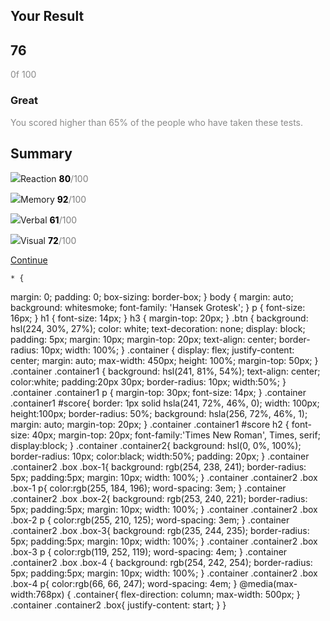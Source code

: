 <!DOCTYPE html>
<html lang="en">
<head>
<meta charset="UTF-8">
<meta name="viewport" content="width=device-width, initial-scale=1.0">
<meta name="author" content="Adetoun Adewale">
<title>Result Checker</title>
<link rel="stylesheet" href="style.css">
<link rel="stylesheet" href="https://fonts.google.com/specimen/Hanken+Grotesk">
</head>

<body>
<section class="container">
<div class="container1">
 <h1>Your Result</h1>
<div id="score">
<h2>76</h2>
<span style="opacity: 0.5;">0f 100</span></div>
<h3>Great</h3>
<p> <span style="opacity: 0.5;">You scored higher than 65% of the people who have taken these tests.</span></p>
</div>
<div class="container2">
 <h1>Summary</h1>
<div class="box">
<div class="box-1">
 <p> <img src="../result checker/img/icon-reaction.svg">Reaction <span style="color:black"><strong>80</strong><span style="opacity: 0.5;">/100</span></span></p>
</div>
<div class="box-2">
 <p> <img src="../result checker/img/icon-memory.svg">Memory <span style="color:black"><strong>92</strong><span style="opacity: 0.5;">/100</span></span></p> 
</div>
<div class="box-3">
 <p> <img src="../result checker/img/icon-verbal.svg">Verbal <span style="color:black"><strong> 61</strong><span style="opacity: 0.5;">/100</span></span></p>
</div>
<div class="box-4">
 <p> <img src="../result checker/img/icon-visual.svg">Visual
 <span style="color:black"><strong>72</strong><span style="opacity: 0.5;">/100</span></span></p>
</div>
 <a href="#" class="btn">Continue</a>
</div>
</div>
</section>
</body>
</html>

    * {
margin: 0;
padding: 0;
box-sizing: border-box;
}
body {
margin: auto;
background: whitesmoke;
font-family: 'Hansek Grotesk'; 
}
p {
font-size: 16px;
}
h1 {
font-size: 14px;
}
h3 {
margin-top: 20px;
}
.btn {
background:  hsl(224, 30%, 27%);
color: white;
text-decoration: none;
display: block;
padding: 5px;
margin: 10px;
margin-top: 20px;
text-align: center;
border-radius: 10px;
width: 100%;
}
.container {
display: flex;
justify-content: center;
margin: auto;
max-width: 450px;
height: 100%;
margin-top: 50px;
}
.container .container1 {
background: hsl(241, 81%, 54%);
text-align: center;
color:white;
padding:20px 30px;
border-radius: 10px;
width:50%;
}
.container .container1 p {
margin-top: 30px;
font-size: 14px;
}
.container .container1 #score{
 border: 1px solid hsla(241, 72%, 46%, 0); 
 width: 100px;
 height:100px;
 border-radius: 50%;
 background: hsla(256, 72%, 46%, 1);
 margin: auto;
 margin-top: 20px;
}
.container .container1 #score h2 {
font-size: 40px;
margin-top: 20px;
font-family:'Times New Roman', Times, serif;
display:block;
}
.container .container2{
background: hsl(0, 0%, 100%);
border-radius: 10px;
color:black;
width:50%;
padding: 20px;
}
.container .container2 .box .box-1{
background: rgb(254, 238, 241);
border-radius: 5px;
padding:5px;
margin: 10px;
width: 100%;
}
.container .container2 .box .box-1 p{
    color:rgb(255, 184, 196);
    word-spacing: 3em;
}
.container .container2 .box .box-2{
    background: rgb(253, 240, 221);
    border-radius: 5px;
    padding:5px;
    margin: 10px;
    width: 100%;
}
.container .container2 .box .box-2 p {
    color:rgb(255, 210, 125);
    word-spacing: 3em;
}
.container .container2 .box .box-3{
    background: rgb(235, 244, 235);
    border-radius: 5px;
    padding:5px;
    margin: 10px;
    width: 100%;
}
.container .container2 .box .box-3 p {
    color:rgb(119, 252, 119);
    word-spacing: 4em;
}
.container .container2 .box .box-4 {
background: rgb(254, 242, 254);
border-radius: 5px;
padding:5px;
margin: 10px;
width: 100%;
}
.container .container2 .box .box-4 p{
 color:rgb(66, 66, 247);
 word-spacing: 4em;
}
@media(max-width:768px) {
.container{
flex-direction: column;
max-width: 500px;
}
.container .container2 .box{
justify-content: start;
}
}
